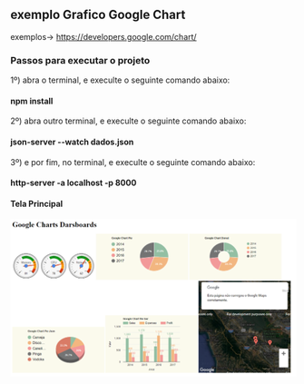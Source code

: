 ## exemplo Grafico Google Chart

 exemplos-> https://developers.google.com/chart/


### Passos para executar o projeto

1º) abra o terminal, e execulte o seguinte comando abaixo:

#### npm install

2º) abra outro terminal, e execulte o seguinte comando abaixo:

#### json-server --watch dados.json

3º) e por fim, no terminal, e execulte o seguinte comando abaixo:

#### http-server -a localhost -p 8000


#### Tela Principal

![image](https://github.com/laisvidoto1994/AngularJs/blob/master/imagem%20das%20telas/graficoGoogleChart/tela%20inicial.PNG)

